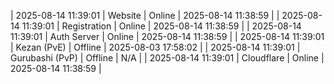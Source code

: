 | 2025-08-14 11:39:01 | Website | Online | 2025-08-14 11:38:59 |
| 2025-08-14 11:39:01 | Registration | Online | 2025-08-14 11:38:59 |
| 2025-08-14 11:39:01 | Auth Server | Online | 2025-08-14 11:38:59 |
| 2025-08-14 11:39:01 | Kezan (PvE) | Offline | 2025-08-03 17:58:02 |
| 2025-08-14 11:39:01 | Gurubashi (PvP) | Offline | N/A |
| 2025-08-14 11:39:01 | Cloudflare | Online | 2025-08-14 11:38:59 |
